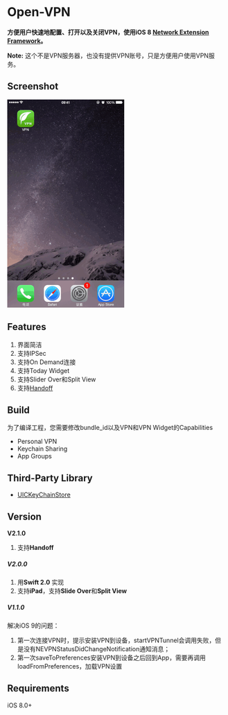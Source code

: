 # Open-VPN

**方便用户快速地配置、打开以及关闭VPN，使用iOS 8 [Network Extension Framework](https://developer.apple.com/library/ios/documentation/NetworkExtension/Reference/Network_Extension_Framework_Reference/index.html#//apple_ref/doc/uid/TP40016234)。**

**Note:** 这个不是VPN服务器，也没有提供VPN账号，只是方便用户使用VPN服务。

## Screenshot

![](Demo.gif)

## Features

1.  界面简洁
2.  支持IPSec
3.  支持On Demand连接
4.  支持Today Widget
5.  支持Slider Over和Split View
6.  支持[Handoff](Document/Handoff/#handoff)

## Build

为了编译工程，您需要修改bundle_id以及VPN和VPN Widget的Capabilities

+   Personal VPN
+   Keychain Sharing
+   App Groups

## Third-Party Library

*   [UICKeyChainStore](https://github.com/kishikawakatsumi/UICKeyChainStore)

## Version

**V2.1.0**

1.  支持**Handoff**

##### V2.0.0

1.  用**Swift 2.0** 实现
2.  支持**iPad**，支持**Slide Over**和**Split View**

##### V1.1.0

解决iOS 9的问题：

1.  第一次连接VPN时，提示安装VPN到设备，startVPNTunnel会调用失败，但是没有NEVPNStatusDidChangeNotification通知消息；
2.  第一次saveToPreferences安装VPN到设备之后回到App，需要再调用loadFromPreferences，加载VPN设置

## Requirements

iOS 8.0+
